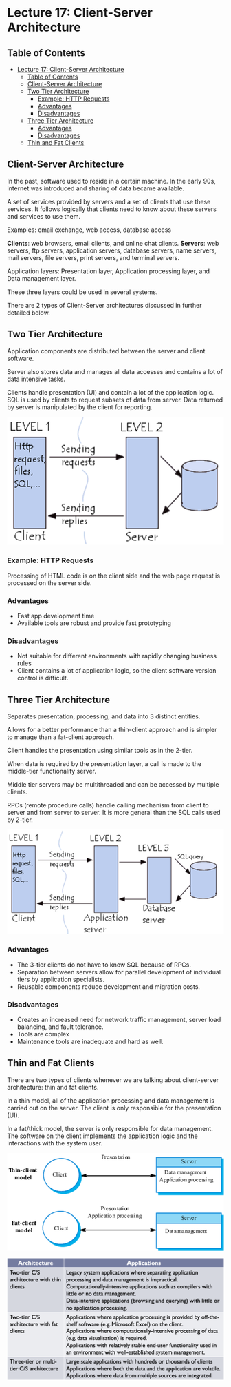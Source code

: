 # Lecture 17: Client-Server Architecture

## Table of Contents

- [Lecture 17: Client-Server Architecture](#lecture-17-client-server-architecture)
  - [Table of Contents](#table-of-contents)
  - [Client-Server Architecture](#client-server-architecture)
  - [Two Tier Architecture](#two-tier-architecture)
    - [Example: HTTP Requests](#example-http-requests)
    - [Advantages](#advantages)
    - [Disadvantages](#disadvantages)
  - [Three Tier Architecture](#three-tier-architecture)
    - [Advantages](#advantages-1)
    - [Disadvantages](#disadvantages-1)
  - [Thin and Fat Clients](#thin-and-fat-clients)

## Client-Server Architecture

In the past, software used to reside in a certain machine. In the early 90s, internet was introduced and sharing of data became available.

A set of services provided by servers and a set of clients that use these services. It follows logically that clients need to know about these servers and services to use them.

Examples: email exchange, web access, database access

**Clients**: web browsers, email clients, and online chat clients.
**Servers**: web servers, ftp servers, application servers, database servers, name servers, mail servers, file servers, print servers, and terminal servers.

Application layers: Presentation layer, Application processing layer, and Data management layer.

These three layers could be used in several systems.

There are 2 types of Client-Server architectures discussed in further detailed below.

## Two Tier Architecture

Application components are distributed between the server and client software.

Server also stores data and manages all data accesses and contains a lot of data intensive tasks.

Clients handle presentation (UI) and contain a lot of the application logic. SQL is used by clients to request subsets of data from server.
Data returned by server is manipulated by the client for reporting.

![1747501059419](image/lecture-17/1747501059419.png)

### Example: HTTP Requests

Processing of HTML code is on the client side and the web page request is processed on the server side.

### Advantages

- Fast app development time
- Available tools are robust and provide fast prototyping

### Disadvantages

- Not suitable for different environments with rapidly changing business rules
- Client contains a lot of application logic, so the client software version control is difficult.

## Three Tier Architecture

Separates presentation, processing, and data into 3 distinct entities.

Allows for a better performance than a thin-client approach and is simpler to manage than a fat-client approach.

Client handles the presentation using similar tools as in the 2-tier.

When data is required by the presentation layer, a call is made to the middle-tier functionality server.

Middle tier servers may be multithreaded and can be accessed by multiple clients.

RPCs (remote procedure calls) handle calling mechanism from client to server and from server to server. It is more general than the SQL calls used by 2-tier.

![1747501069315](image/lecture-17/1747501069315.png)

### Advantages

- The 3-tier clients do not have to know SQL because of RPCs.
- Separation between servers allow for parallel development of individual tiers by application specialists.
- Reusable components reduce development and migration costs.

### Disadvantages

- Creates an increased need for network traffic management, server load balancing, and fault tolerance.
- Tools are complex
- Maintenance tools are inadequate and hard as well.

## Thin and Fat Clients

There are two types of clients whenever we are talking about client-server architecture: thin and fat clients.

In a thin model, all of the application processing and data management is carried out on the server. The client is only responsible for the presentation (UI).

In a fat/thick model, the server is only responsible for data management. The software on the client implements the application logic and the interactions with the system user.

![1747514767958](image/lecture-17/1747514767958.png)

![1747515119844](image/lecture-17/1747515119844.png)